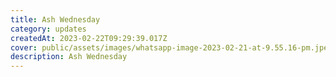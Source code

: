 ```yaml
---
title: Ash Wednesday
category: updates
createdAt: 2023-02-22T09:29:39.017Z
cover: public/assets/images/whatsapp-image-2023-02-21-at-9.55.16-pm.jpeg
description: Ash Wednesday
---
```

